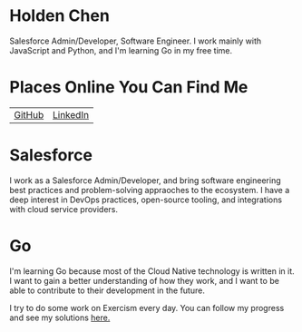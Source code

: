 # Holden Chen

Salesforce Admin/Developer, Software Engineer. I work mainly with JavaScript and Python, and I'm learning Go in my free time.

# Places Online You Can Find Me

|  |  |
| --- | --- |
| [GitHub](https://github.com/holden-chen/) | [LinkedIn](https://www.linkedin.com/in/holden-chen) |

# Salesforce

I work as a Salesforce Admin/Developer, and bring software engineering best practices and problem-solving appraoches to the ecosystem. I have a deep interest in DevOps practices, open-source tooling, and integrations with cloud service providers.

# Go

I'm learning Go because most of the Cloud Native technology is written in it. I want to gain a better understanding of how they work, and I want to be able to contribute to their development in the future. 

I try to do some work on Exercism every day. You can follow my progress and see my solutions [here.](https://exercism.org/profiles/mischavandenburg)
